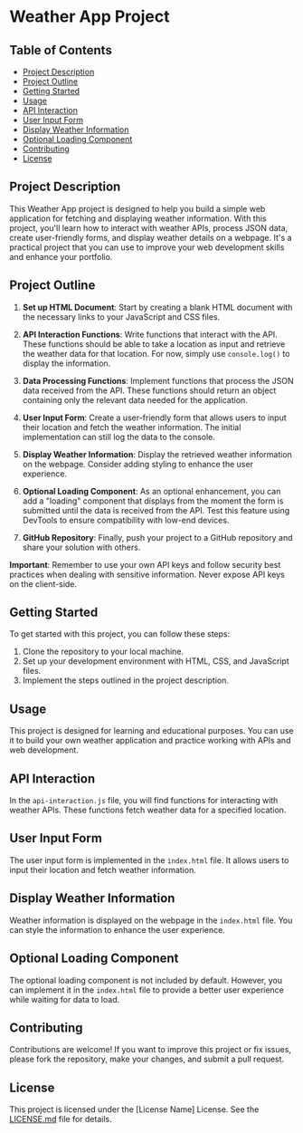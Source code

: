 # Weather App Project

## Table of Contents

- [Project Description](#project-description)
- [Project Outline](#project-outline)
- [Getting Started](#getting-started)
- [Usage](#usage)
- [API Interaction](#api-interaction)
- [User Input Form](#user-input-form)
- [Display Weather Information](#display-weather-information)
- [Optional Loading Component](#optional-loading-component)
- [Contributing](#contributing)
- [License](#license)

## Project Description

This Weather App project is designed to help you build a simple web application for fetching and displaying weather information. With this project, you'll learn how to interact with weather APIs, process JSON data, create user-friendly forms, and display weather details on a webpage. It's a practical project that you can use to improve your web development skills and enhance your portfolio.

## Project Outline

1. **Set up HTML Document**: Start by creating a blank HTML document with the necessary links to your JavaScript and CSS files.

2. **API Interaction Functions**: Write functions that interact with the API. These functions should be able to take a location as input and retrieve the weather data for that location. For now, simply use `console.log()` to display the information.

3. **Data Processing Functions**: Implement functions that process the JSON data received from the API. These functions should return an object containing only the relevant data needed for the application.

4. **User Input Form**: Create a user-friendly form that allows users to input their location and fetch the weather information. The initial implementation can still log the data to the console.

5. **Display Weather Information**: Display the retrieved weather information on the webpage. Consider adding styling to enhance the user experience.

6. **Optional Loading Component**: As an optional enhancement, you can add a "loading" component that displays from the moment the form is submitted until the data is received from the API. Test this feature using DevTools to ensure compatibility with low-end devices.

7. **GitHub Repository**: Finally, push your project to a GitHub repository and share your solution with others.

**Important**: Remember to use your own API keys and follow security best practices when dealing with sensitive information. Never expose API keys on the client-side.

## Getting Started

To get started with this project, you can follow these steps:

1. Clone the repository to your local machine.
2. Set up your development environment with HTML, CSS, and JavaScript files.
3. Implement the steps outlined in the project description.

## Usage

This project is designed for learning and educational purposes. You can use it to build your own weather application and practice working with APIs and web development.

## API Interaction

In the `api-interaction.js` file, you will find functions for interacting with weather APIs. These functions fetch weather data for a specified location.

## User Input Form

The user input form is implemented in the `index.html` file. It allows users to input their location and fetch weather information.

## Display Weather Information

Weather information is displayed on the webpage in the `index.html` file. You can style the information to enhance the user experience.

## Optional Loading Component

The optional loading component is not included by default. However, you can implement it in the `index.html` file to provide a better user experience while waiting for data to load.

## Contributing

Contributions are welcome! If you want to improve this project or fix issues, please fork the repository, make your changes, and submit a pull request.

## License

This project is licensed under the [License Name] License. See the [LICENSE.md](LICENSE.md) file for details.